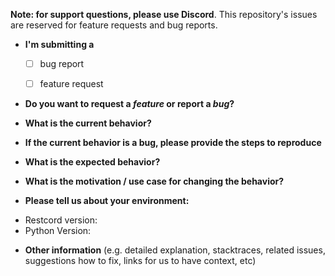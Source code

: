 **Note: for support questions, please use Discord**. This repository's issues are reserved for feature requests and bug reports.

* **I'm submitting a**
  - [ ] bug report
  - [ ] feature request


* **Do you want to request a *feature* or report a *bug*?**



* **What is the current behavior?**



* **If the current behavior is a bug, please provide the steps to reproduce**


* **What is the expected behavior?**



* **What is the motivation / use case for changing the behavior?**



* **Please tell us about your environment:**

- Restcord version: 
- Python Version:


* **Other information** (e.g. detailed explanation, stacktraces, related issues, suggestions how to fix, links for us to have context, etc)
